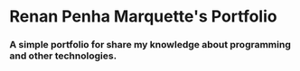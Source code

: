 # Renan Penha Marquette's Portfolio

### A simple portfolio for share my knowledge about programming and other technologies.
